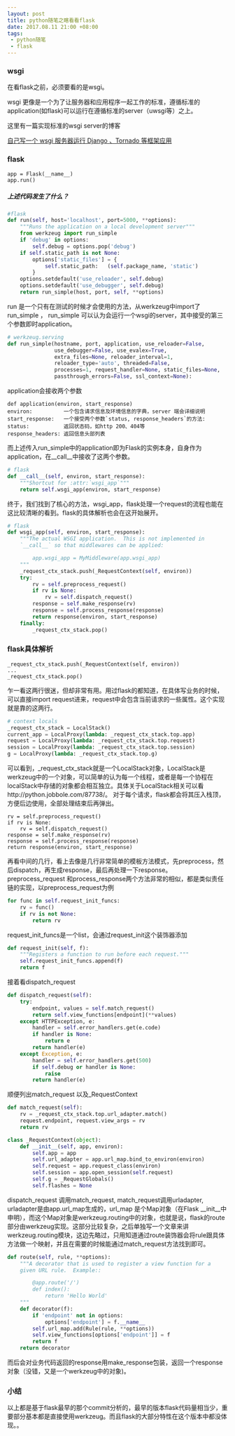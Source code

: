 ```yaml
---
layout: post
title: python随笔之瞎看看flask
date: 2017.08.11 21:00 +08:00
tags: 
 - python随笔
 - flask 
---
```


### wsgi

在看flask之前，必须要看的是wsgi。

wsgi 更像是一个为了让服务器和应用程序一起工作的标准，遵循标准的application(如flask)可以运行在遵循标准的server（uwsgi等）之上。

这里有一篇实现标准的wsgi server的博客

[自己写一个 wsgi 服务器运行 Django 、Tornado 等框架应用](http://python.jobbole.com/85296/)

### flask

```
app = Flask(__name__)
app.run()
```

##### 上述代码发生了什么？

```python
#flask
def run(self, host='localhost', port=5000, **options):
    """Runs the application on a local development server"""
    from werkzeug import run_simple
    if 'debug' in options:
        self.debug = options.pop('debug')
    if self.static_path is not None:
        options['static_files'] = {
            self.static_path:   (self.package_name, 'static')
        }
    options.setdefault('use_reloader', self.debug)
    options.setdefault('use_debugger', self.debug)
    return run_simple(host, port, self, **options)
```

run 是一个只有在测试的时候才会使用的方法，从werkzeug中import了run_simple ， run_simple 可以认为会运行一个wsgi的server，其中接受的第三个参数即时application。

```python
# werkzeug.serving
def run_simple(hostname, port, application, use_reloader=False,
               use_debugger=False, use_evalex=True,
               extra_files=None, reloader_interval=1,
               reloader_type='auto', threaded=False,
               processes=1, request_handler=None, static_files=None,
               passthrough_errors=False, ssl_context=None):
```

application会接收两个参数

```
def application(environ, start_response)
environ:          一个包含请求信息及环境信息的字典，server 端会详细说明
start_response:   一个接受两个参数`status, response_headers`的方法:
status:           返回状态码，如http 200、404等
response_headers: 返回信息头部列表
```

而上述传入run_simple中的application即为Flask的实例本身，自身作为application，在__call__中接收了这两个参数。

```python
# flask
def __call__(self, environ, start_response):
    """Shortcut for :attr:`wsgi_app`"""
    return self.wsgi_app(environ, start_response)
```

终于，我们找到了核心的方法，wsgi_app，flask处理一个request的流程也能在这比较清晰的看到。flask的具体解析也会在这开始展开。

```python
# flask
def wsgi_app(self, environ, start_response):
    """The actual WSGI application.  This is not implemented in
    `__call__` so that middlewares can be applied:

        app.wsgi_app = MyMiddleware(app.wsgi_app)
    """
    _request_ctx_stack.push(_RequestContext(self, environ))
    try:
        rv = self.preprocess_request()
        if rv is None:
            rv = self.dispatch_request()
        response = self.make_response(rv)
        response = self.process_response(response)
        return response(environ, start_response)
    finally:
        _request_ctx_stack.pop()
```

### flask具体解析

```
_request_ctx_stack.push(_RequestContext(self, environ))
...
_request_ctx_stack.pop()
```

乍一看这两行很迷，但却非常有用。用过flask的都知道，在具体写业务的时候，可以直接import request进来，request中会包含当前请求的一些属性。这个实现就是靠的这两行。

```python
# context locals
_request_ctx_stack = LocalStack()
current_app = LocalProxy(lambda: _request_ctx_stack.top.app)
request = LocalProxy(lambda: _request_ctx_stack.top.request)
session = LocalProxy(lambda: _request_ctx_stack.top.session)
g = LocalProxy(lambda: _request_ctx_stack.top.g)
```

可以看到，_request_ctx_stack就是一个LocalStack对象，LocalStack是werkzeug中的一个对象，可以简单的认为每一个线程，或者是每一个协程在localStack中存储的对象都会相互独立。具体关于LocalStack相关可以看http://python.jobbole.com/87738/。
对于每个请求，flask都会将其压入栈顶，方便后边使用，全部处理结束后再弹出。

```
rv = self.preprocess_request()
if rv is None:
    rv = self.dispatch_request()
response = self.make_response(rv)
response = self.process_response(response)
return response(environ, start_response)
```

再看中间的几行，看上去像是几行非常简单的模板方法模式，先preprocess，然后dispatch，再生成response，最后再处理一下response。
preprocess_request 和process_response两个方法非常的相似，都是类似责任链的实现，以preprocess_request为例

```python
for func in self.request_init_funcs:
    rv = func()
    if rv is not None:
        return rv
```

request_init_funcs是一个list，会通过request_init这个装饰器添加

```python
def request_init(self, f):
    """Registers a function to run before each request."""
    self.request_init_funcs.append(f)
    return f
```

接着看dispatch_request

```python
def dispatch_request(self):
    try:
        endpoint, values = self.match_request()
        return self.view_functions[endpoint](**values)
    except HTTPException, e:
        handler = self.error_handlers.get(e.code)
        if handler is None:
            return e
        return handler(e)
    except Exception, e:
        handler = self.error_handlers.get(500)
        if self.debug or handler is None:
            raise
        return handler(e)
```

顺便列出match_request 以及_RequestContext

```python
def match_request(self):
    rv = _request_ctx_stack.top.url_adapter.match()
    request.endpoint, request.view_args = rv
    return rv
```

```python
class _RequestContext(object):
    def __init__(self, app, environ):
        self.app = app
        self.url_adapter = app.url_map.bind_to_environ(environ)
        self.request = app.request_class(environ)
        self.session = app.open_session(self.request)
        self.g = _RequestGlobals()
        self.flashes = None
```

dispatch_request 调用match_request, match_request调用urladapter, urladapter是由app.url_map生成的，url_map 是个Map对象（在Flask __init__中申明），而这个Map对象是werkzeug.routing中的对象，也就是说，flask的route部分由werkzeug实现。这部分比较复杂，之后单独写一个文章来讲werkzeug.routing模块，这边先略过，只用知道通过route装饰器会将rule跟具体方法做一个映射，并且在需要的时候能通过match_request方法找到即可。

```python
def route(self, rule, **options):
    """A decorator that is used to register a view function for a
    given URL rule.  Example::

        @app.route('/')
        def index():
            return 'Hello World'
    """
    def decorator(f):
        if 'endpoint' not in options:
            options['endpoint'] = f.__name__
        self.url_map.add(Rule(rule, **options))
        self.view_functions[options['endpoint']] = f
        return f
    return decorator
```

而后会对业务代码返回的response用make_response包装，返回一个response 对象（没错，又是一个werkzeug中的对象)。

### 小结

以上都是基于flask最早的那个commit分析的，最早的版本flask代码量相当少，重要部分基本都是直接使用werkzeug。而且flask的大部分特性在这个版本中都没体现。。